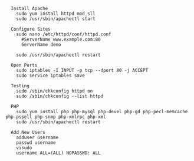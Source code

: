       Install Apache
        sudo yum install httpd mod_sll
        sudo /usr/sbin/apachectl start

      Configure Sites  
        sudo nano /etc/httpd/conf/httpd.conf
          #ServerName www.example.com:80
          ServerName demo

        sudo /usr/sbin/apachectl restart

      Open Ports
        sudo iptables -I INPUT -p tcp --dport 80 -j ACCEPT
        sudo service iptables save

      Testing
        sudo /sbin/chkconfig httpd on
        sudo /sbin/chkconfig --list httpd

      PHP
        sudo yum install php php-mysql php-devel php-gd php-pecl-memcache php-pspell php-snmp php-xmlrpc php-xml
        sudo /usr/sbin/apachectl restart

      Add New Users
        adduser username
        passwd username
        visudo
        username ALL=(ALL) NOPASSWD: ALL
